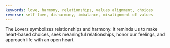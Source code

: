 ```yaml
---
keywords: love, harmony, relationships, values alignment, choices
reverse: self-love, disharmony, imbalance, misalignment of values
---
```


The Lovers symbolizes relationships and harmony. It reminds us to make heart-based choices, seek meaningful relationships, honor our feelings, and approach life with an open heart.
